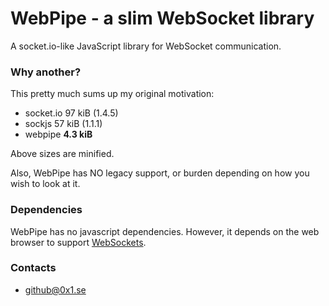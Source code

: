 # WebPipe - a slim WebSocket library #

A socket.io-like JavaScript library for WebSocket communication.

### Why another? ###

This pretty much sums up my original motivation:

* socket.io 97 kiB  (1.4.5)
* sockjs 57 kiB (1.1.1)
* webpipe **4.3 kiB**

Above sizes are minified.

Also, WebPipe has NO legacy support, or burden depending on how you wish to look at it.

### Dependencies ###

WebPipe has no javascript dependencies. However, it depends on the web browser to support [WebSockets](https://html.spec.whatwg.org/multipage/web-sockets.html).


### Contacts ###

* github@0x1.se
